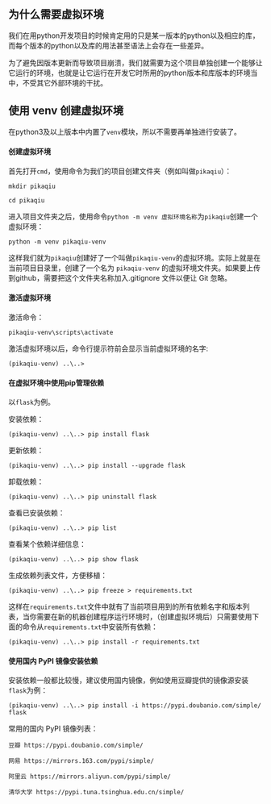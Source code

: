 ## 为什么需要虚拟环境

我们在用python开发项目的时候肯定用的只是某一版本的python以及相应的库，而每个版本的python以及库的用法甚至语法上会存在一些差异。

为了避免因版本更新而导致项目崩溃，我们就需要为这个项目单独创建一个能够让它运行的环境，也就是让它运行在开发它时所用的python版本和库版本的环境当中，不受其它外部环境的干扰。

## 使用 venv 创建虚拟环境

在python3及以上版本中内置了`venv`模块，所以不需要再单独进行安装了。

#### 创建虚拟环境

首先打开`cmd`，使用命令为我们的项目创建文件夹（例如叫做`pikaqiu`）：
```
mkdir pikaqiu

cd pikaqiu
```

进入项目文件夹之后，使用命令`python -m venv 虚拟环境名称`为`pikaqiu`创建一个虚拟环境：
```
python -m venv pikaqiu-venv
```
这样我们就为`pikaqiu`创建好了一个叫做`pikaqiu-venv`的虚拟环境。实际上就是在当前项目目录里，创建了一个名为 `pikaqiu-venv` 的虚拟环境文件夹。如果要上传到github，需要把这个文件夹名称加入.gitignore 文件以便让 Git 忽略。

#### 激活虚拟环境

激活命令：
```
pikaqiu-venv\scripts\activate
```

激活虚拟环境以后，命令行提示符前会显示当前虚拟环境的名字:
```
(pikaqiu-venv) ..\..>
```

#### 在虚拟环境中使用pip管理依赖

以`flask`为例。

安装依赖：
```
(pikaqiu-venv) ..\..> pip install flask
```

更新依赖：
```
(pikaqiu-venv) ..\..> pip install --upgrade flask
```

卸载依赖：
```
(pikaqiu-venv) ..\..> pip uninstall flask
```

查看已安装依赖：
```
(pikaqiu-venv) ..\..> pip list
```

查看某个依赖详细信息：
```
(pikaqiu-venv) ..\..> pip show flask
```

生成依赖列表文件，方便移植：
```
(pikaqiu-venv) ..\..> pip freeze > requirements.txt
```
这样在`requirements.txt`文件中就有了当前项目用到的所有依赖名字和版本列表，当你需要在新的机器创建程序运行环境时，（创建虚拟环境后）只需要使用下面的命令从`requirements.txt`中安装所有依赖：
```
(pikaqiu-venv) ..\..> pip install -r requirements.txt
```

#### 使用国内 PyPI 镜像安装依赖

安装依赖一般都比较慢，建议使用国内镜像，例如使用豆瓣提供的镜像源安装`flask`为例：
```
(pikaqiu-venv) ..\..> pip install -i https://pypi.doubanio.com/simple/ flask
```

常用的国内 PyPI 镜像列表：
```
豆瓣 https://pypi.doubanio.com/simple/

网易 https://mirrors.163.com/pypi/simple/

阿里云 https://mirrors.aliyun.com/pypi/simple/

清华大学 https://pypi.tuna.tsinghua.edu.cn/simple/
```